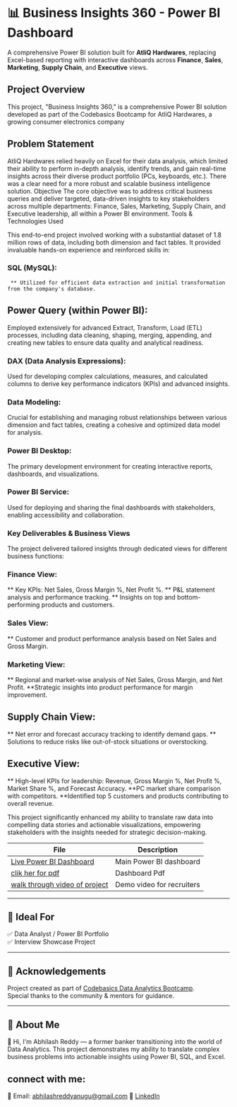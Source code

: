 # 📊 Business Insights 360 - Power BI Dashboard

A comprehensive Power BI solution built for **AtliQ Hardwares**, replacing Excel-based reporting with interactive dashboards across **Finance**, **Sales**, **Marketing**, **Supply Chain**, and **Executive** views.
## Project Overview
This project, "Business Insights 360," is a comprehensive Power BI solution developed as part of the Codebasics Bootcamp  for AtliQ Hardwares, a growing consumer electronics company
## Problem Statement
AtliQ Hardwares relied heavily on Excel for their data analysis, which limited their ability to perform in-depth analysis, identify trends, and gain real-time insights across their diverse product portfolio (PCs, keyboards, etc.). There was a clear need for a more robust and scalable business intelligence solution.
Objective
The core objective was to address critical business queries and deliver targeted, data-driven insights to key stakeholders across multiple departments: Finance, Sales, Marketing, Supply Chain, and Executive leadership, all within a Power BI environment.
Tools & Technologies Used

This end-to-end project involved working with a substantial dataset of 1.8 million rows of data, including both dimension and fact tables. It provided invaluable hands-on experience and reinforced skills in:

### SQL (MySQL):
     ** Utilized for efficient data extraction and initial transformation from the company's database.
## Power Query (within Power BI): 
Employed extensively for advanced Extract, Transform, Load (ETL) processes, including data cleaning, shaping, merging, appending, and creating new tables to ensure           data quality and analytical readiness.
### DAX (Data Analysis Expressions):
Used for developing complex calculations, measures, and calculated columns to derive key performance indicators (KPIs) and advanced insights.
### Data Modeling: 
Crucial for establishing and managing robust relationships between various dimension and fact tables, creating a cohesive and optimized data model for analysis.
### Power BI Desktop: 
The primary development environment for creating interactive reports, dashboards, and visualizations.
### Power BI Service:
Used for deploying and sharing the final dashboards with stakeholders, enabling accessibility and collaboration.

### Key Deliverables & Business Views
The project delivered tailored insights through dedicated views for different business functions:
### Finance View:
** Key KPIs: Net Sales, Gross Margin %, Net Profit %.
** P&L statement analysis and performance tracking.
** Insights on top and bottom-performing products and customers.
### Sales View:
** Customer and product performance analysis based on Net Sales and Gross Margin.
### Marketing View:
** Regional and market-wise analysis of Net Sales, Gross Margin, and Net Profit.
**Strategic insights into product performance for margin improvement.
## Supply Chain View:
** Net error and forecast accuracy tracking to identify demand gaps.
** Solutions to reduce risks like out-of-stock situations or overstocking.
## Executive View:
** High-level KPIs for leadership: Revenue, Gross Margin %, Net Profit %, Market Share %, and Forecast Accuracy.
**PC market share comparison with competitors.
**Identified top 5 customers and products contributing to overall revenue.

This project significantly enhanced my ability to translate raw data into compelling data stories and actionable visualizations, empowering stakeholders with the insights needed for strategic decision-making.


| File | Description |
|------|-------------|
|[Live Power BI Dashboard](https://app.powerbi.com/view?r=eyJrIjoiMzU0MGEwNjctYWYzNC00MmMxLThmNjItNDg1NjUwODJkZWM2IiwidCI6IjIxZmE1Njk5LTYzNTItNDFiZS05YjVhLWJjMTFmZjAxOWRiNCJ9)| Main Power BI dashboard |
|[clik her for pdf](https://github.com/AnuguAbhilashreddy/Business-Insights-360-Power-BI-Dashboard/blob/main/Business%20Insights%20360.pdf)|Dashboard Pdf|
| [walk through video of project](https://drive.google.com/file/d/13TZS7LkpPcaSJeqBQBzIq1QmOpCWt-7M/view?usp=sharing)|Demo video for recruiters |

---

## 🧳 Ideal For

✅ Data Analyst / Power BI Portfolio  
✅ Interview Showcase Project  


---

## 🙌 Acknowledgements

Project created as part of [Codebasics Data Analytics Bootcamp](https://www.codebasics.io).  
Special thanks to the community & mentors for guidance.

---

## 💼 About Me

👋 Hi, I'm Abhilash Reddy — a former banker transitioning into the world of Data Analytics.
This project demonstrates my ability to translate complex business problems into actionable insights using Power BI, SQL, and Excel.
## connect with me:
📧 Email: abhilashreddyanugu@gmail.com 
🔗 [LinkedIn](https://www.linkedin.com/in/abhilashreddyanugu)  


